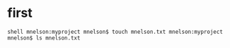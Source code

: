# first
```shell mnelson:myproject mnelson$ touch mnelson.txt mnelson:myproject mnelson$ ls mnelson.txt ```
